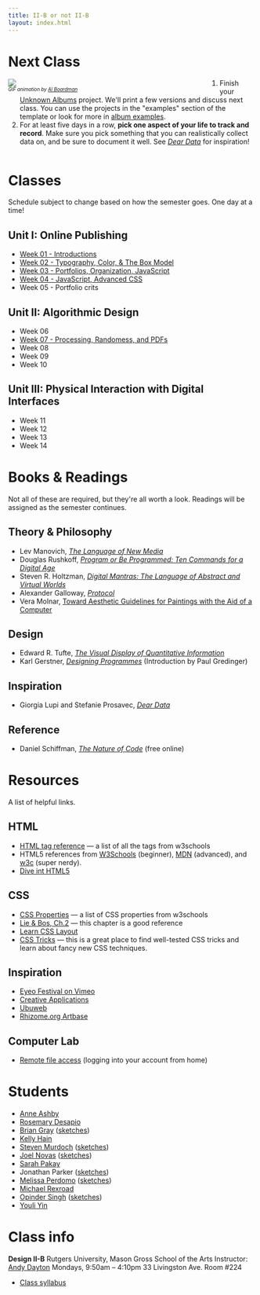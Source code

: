 ```yaml
---
title: II-B or not II-B
layout: index.html
---
```


Next Class
===========

<div style="width: 40vw; margin-right: 5vw; float: left;">
<img src="/assets/07/unknown_pleasures.gif">
<div style="font-size: 70%;"><em>GIF animation by <a href="http://alboardman.tumblr.com/" target="_blank">Al Boardman</a></em></div>
</div>

1. Finish your [Unknown Albums](https://github.com/amd-rutgers/unknown_albums) project. We'll print a few versions and discuss next class. You can use the projects in the "examples" section of the template or look for more in [album examples](https://github.com/amd-rutgers/album-examples). 
2. For at least five days in a row, **pick one aspect of your life to track and record**.  Make sure you pick something that you can realistically collect data on, and be sure to document it well. See [_Dear Data_](https://www.goodreads.com/book/show/28465052-dear-data) for inspiration!

<div style="clear:both;"></div>

Classes
=========

Schedule subject to change based on how the semester goes. One day at a time!

Unit I: Online Publishing
-------------------------

* [Week 01 - Introductions](classes/01/)
* [Week 02 - Typography, Color, & The Box Model](classes/02/)
* [Week 03 - Portfolios, Organization, JavaScript](classes/03/)
* [Week 04 - JavaScript, Advanced CSS](classes/04/)
* Week 05 - Portfolio crits

Unit II: Algorithmic Design
------------------------------

* Week 06
* [Week 07 - Processing, Randomess, and PDFs](classes/07/)
* Week 08
* Week 09
* Week 10

Unit III: Physical Interaction with Digital Interfaces
-----------------------------------------------------

* Week 11
* Week 12
* Week 13
* Week 14


Books & Readings
=================

Not all of these are required, but they're all worth a look. Readings will be assigned as the semester continues.

Theory & Philosophy
--------------------
* Lev Manovich, [_The Language of New Media_](/assets/the+language+of+the+new+media_manovich.pdf)
* Douglas Rushkoff, [_Program or Be Programmed: Ten Commands for a Digital Age_](/assets/rushkoff-program-or-be-programmed.pdf)
* Steven R. Holtzman, [_Digital Mantras: The Language of Abstract and Virtual Worlds_](https://www.goodreads.com/book/show/1485977.Digital_Mantras)
* Alexander Galloway, [_Protocol_](https://mitpress.mit.edu/books/protocol)
* Vera Molnar, [Toward Aesthetic Guidelines for Paintings with the Aid of a Computer](https://s3.amazonaws.com/2b.andydayton.com/readings/molnar-aesthetic.pdf)

Design
-------
* Edward R. Tufte, [_The Visual Display of Quantitative Information_](https://www.goodreads.com/book/show/17744.The_Visual_Display_of_Quantitative_Information)
* Karl Gerstner, [_Designing Programmes_](https://s3.amazonaws.com/2b.andydayton.com/Gerstner_Designing-Programmes.pdf) (Introduction by Paul Gredinger)


Inspiration
------------
* Giorgia Lupi and Stefanie Prosavec, [_Dear Data_](https://www.goodreads.com/book/show/28465052-dear-data)


Reference
---------
* Daniel Schiffman, [_The Nature of Code_](http://natureofcode.com/book/) (free online)


Resources
==========

A list of helpful links.

HTML
-----

* [HTML tag reference](http://www.w3schools.com/tags/) — a list of all the tags from w3schools
* HTML5 references from [W3Schools](http://www.w3schools.com/html/html5_intro.asp) (beginner), [MDN](https://developer.mozilla.org/en-US/docs/Web/Guide/HTML/HTML5) (advanced), and [w3c](http://www.w3.org/TR/html5/) (super nerdy).
* [Dive int HTML5](http://diveintohtml5.info/)

CSS
----

* [CSS Properties](http://www.w3schools.com/cssref/) — a list of CSS properties from w3schools
* [Lie &amp; Bos, Ch.2](http://www.w3.org/Style/LieBos2e/enter/) — this chapter is a good reference
* [Learn CSS Layout](http://learnlayout.com/toc.html)
* [CSS Tricks](http://css-tricks.com/) — this is a great place to find well-tested CSS tricks and learn about fancy new CSS techniques.


Inspiration
------------

 * [Eyeo Festival on Vimeo](https://vimeo.com/eyeofestival)
 * [Creative Applications](http://www.creativeapplications.net/)
 * [Ubuweb](http://ubuweb.com/)
 * [Rhizome.org Artbase](http://rhizome.org/art/artbase/)

Computer Lab
-------------

 * [Remote file access](http://art.rutgers.edu/Computer_Lab_Information/remote_file_access/index.html) (logging into your account from home)


Students
==========

* [Anne Ashby](http://art.rutgers.edu/~ashby/)
* [Rosemary Desapio](http://art.rutgers.edu/~desapio/bodo/)
* [Brian Gray](http://art.rutgers.edu/~gray/portfolio.html) ([sketches](https://www.openprocessing.org/user/80256/#sketches))
* [Kelly Hain](http://art.rutgers.edu/~Hain/portfolio-draft.html)
* [Steven Murdoch](http://art.rutgers.edu/~murdoch/PortfolioProject/indexPortfolio.html) ([sketches](https://www.openprocessing.org/user/80255/#sketches))
* [Joel Novas](http://art.rutgers.edu/~novas/) ([sketches](https://www.openprocessing.org/user/80249/#sketches))
* [Sarah Pakay](http://art.rutgers.edu/~pakay/)
* Jonathan Parker ([sketches](https://www.openprocessing.org/user/80254/#sketches))
* [Melissa Perdomo](http://art.rutgers.edu/~perdomo/) ([sketches](https://www.openprocessing.org/user/80251/#sketches))
* [Michael Rexroad](http://art.rutgers.edu/~rexroad/)
* [Opinder Singh](http://art.rutgers.edu/~singh/) ([sketches](https://www.openprocessing.org/user/80250/#sketches))
* [Youli Yin](http://art.rutgers.edu/~yin/)


Class info
===========

**Design II-B**
Rutgers University, Mason Gross School of the Arts
Instructor: [Andy Dayton](andrew.dayton@rutgers.edu)
Mondays, 9:50am – 4:10pm
33 Livingston Ave. Room #224

 * [Class syllabus](https://docs.google.com/document/d/1cwxx9aWn1HdeqI9jF9a869dTQFoC5qtUhDZKN6fPz6c/edit?usp=drive_web)
